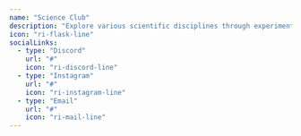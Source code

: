 ```yaml
---
name: "Science Club"
description: "Explore various scientific disciplines through experiments, research projects, and hands-on activities. Discover chemistry, physics, biology, and earth sciences through collaborative learning and discovery."
icon: "ri-flask-line"
socialLinks:
  - type: "Discord"
    url: "#"
    icon: "ri-discord-line"
  - type: "Instagram"
    url: "#"
    icon: "ri-instagram-line"
  - type: "Email"
    url: "#"
    icon: "ri-mail-line"
---
```

